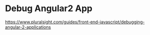 # Debug Angular2 App


https://www.pluralsight.com/guides/front-end-javascript/debugging-angular-2-applications
